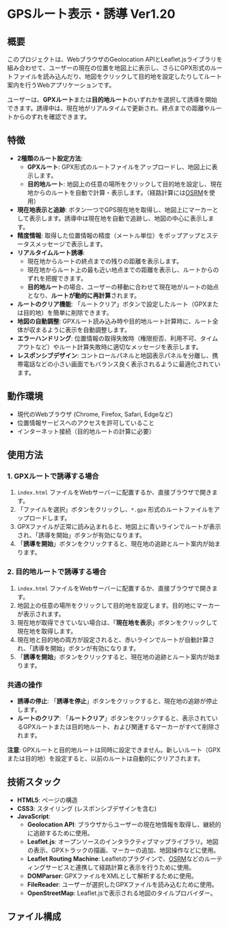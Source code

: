 #  GPSルート表示・誘導 Ver1.20

## 概要

このプロジェクトは、WebブラウザのGeolocation APIとLeaflet.jsライブラリを組み合わせて、ユーザーの現在の位置を地図上に表示し、さらにGPX形式のルートファイルを読み込んだり、地図をクリックして目的地を設定したりしてルート案内を行うWebアプリケーションです。

ユーザーは、**GPXルート**または**目的地ルート**のいずれかを選択して誘導を開始できます。誘導中は、現在地がリアルタイムで更新され、終点までの距離やルートからのずれを確認できます。

## 特徴

*   **2種類のルート設定方法**:
    *   **GPXルート**: GPX形式のルートファイルをアップロードし、地図上に表示します。
    *   **目的地ルート**: 地図上の任意の場所をクリックして目的地を設定し、現在地からのルートを自動で計算・表示します。（経路計算には[OSRM](http://project-osrm.org/)を使用）
*   **現在地表示と追跡**: ボタン一つでGPS現在地を取得し、地図上にマーカーとして表示します。誘導中は現在地を自動で追跡し、地図の中心に表示します。
*   **精度情報**: 取得した位置情報の精度（メートル単位）をポップアップとステータスメッセージで表示します。
*   **リアルタイムルート誘導**:
    *   現在地からルートの終点までの残りの距離を表示します。
    *   現在地からルート上の最も近い地点までの距離を表示し、ルートからのずれを把握できます。
    *   **目的地ルート**の場合、ユーザーの移動に合わせて現在地がルートの始点となり、**ルートが動的に再計算**されます。
*   **ルートのクリア機能**: 「ルートクリア」ボタンで設定したルート（GPXまたは目的地）を簡単に削除できます。
*   **地図の自動調整**: GPXルート読み込み時や目的地ルート計算時に、ルート全体が収まるように表示を自動調整します。
*   **エラーハンドリング**: 位置情報の取得失敗時（権限拒否、利用不可、タイムアウトなど）やルート計算失敗時に適切なメッセージを表示します。
*   **レスポンシブデザイン**: コントロールパネルと地図表示パネルを分離し、携帯電話などの小さい画面でもバランス良く表示されるように最適化されています。

## 動作環境

*   現代のWebブラウザ (Chrome, Firefox, Safari, Edgeなど)
*   位置情報サービスへのアクセスを許可していること
*   インターネット接続（目的地ルートの計算に必要）

## 使用方法

### 1. GPXルートで誘導する場合

1.  `index.html` ファイルをWebサーバーに配置するか、直接ブラウザで開きます。
2.  「ファイルを選択」ボタンをクリックし、`*.gpx` 形式のルートファイルをアップロードします。
3.  GPXファイルが正常に読み込まれると、地図上に青いラインでルートが表示され、「誘導を開始」ボタンが有効になります。
4.  「**誘導を開始**」ボタンをクリックすると、現在地の追跡とルート案内が始まります。

### 2. 目的地ルートで誘導する場合

1.  `index.html` ファイルをWebサーバーに配置するか、直接ブラウザで開きます。
2.  地図上の任意の場所をクリックして目的地を設定します。目的地にマーカーが表示されます。
3.  現在地が取得できていない場合は、「**現在地を表示**」ボタンをクリックして現在地を取得します。
4.  現在地と目的地の両方が設定されると、赤いラインでルートが自動計算され、「誘導を開始」ボタンが有効になります。
5.  「**誘導を開始**」ボタンをクリックすると、現在地の追跡とルート案内が始まります。

### 共通の操作

*   **誘導の停止**: 「**誘導を停止**」ボタンをクリックすると、現在地の追跡が停止します。
*   **ルートのクリア**: 「**ルートクリア**」ボタンをクリックすると、表示されているGPXルートまたは目的地ルート、および関連するマーカーがすべて削除されます。

**注意**: GPXルートと目的地ルートは同時に設定できません。新しいルート（GPXまたは目的地）を設定すると、以前のルートは自動的にクリアされます。

## 技術スタック

*   **HTML5**: ページの構造
*   **CSS3**: スタイリング (レスポンシブデザインを含む)
*   **JavaScript**:
    *   **Geolocation API**: ブラウザからユーザーの現在地情報を取得し、継続的に追跡するために使用。
    *   **Leaflet.js**: オープンソースのインタラクティブマップライブラリ。地図の表示、GPXトラックの描画、マーカーの追加、地図操作などに使用。
    *   **Leaflet Routing Machine**: Leafletのプラグインで、[OSRM](http://project-osrm.org/)などのルーティングサービスと連携して経路計算と表示を行うために使用。
    *   **DOMParser**: GPXファイルをXMLとして解析するために使用。
    *   **FileReader**: ユーザーが選択したGPXファイルを読み込むために使用。
    *   **OpenStreetMap**: Leaflet.jsで表示される地図のタイルプロバイダー。

## ファイル構成